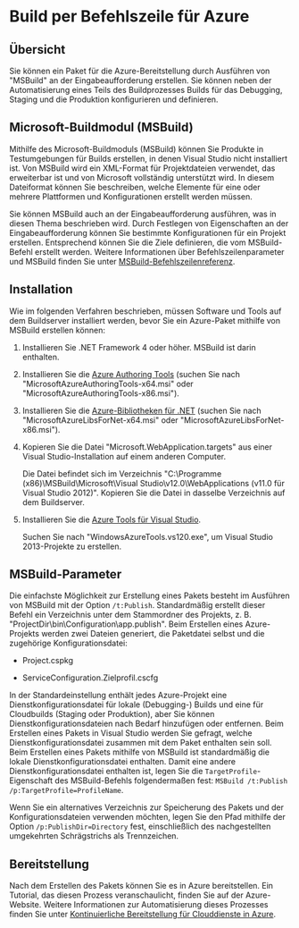 <properties
   pageTitle="Build per Befehlszeile für Azure | Microsoft Azure"
   description="Build per Befehlszeile für Azure"
   services="visual-studio-online"
   documentationCenter="na"
   authors="TomArcher"
   manager="douge"
   editor="" />
<tags
   ms.service="multiple"
   ms.devlang="multiple"
   ms.topic="article"
   ms.tgt_pltfrm="na"
   ms.workload="na"
   ms.date="05/08/2016"
   ms.author="tarcher" />

# Build per Befehlszeile für Azure

## Übersicht

Sie können ein Paket für die Azure-Bereitstellung durch Ausführen von "MSBuild" an der Eingabeaufforderung erstellen. Sie können neben der Automatisierung eines Teils des Buildprozesses Builds für das Debugging, Staging und die Produktion konfigurieren und definieren.


## Microsoft-Buildmodul (MSBuild)

Mithilfe des Microsoft-Buildmoduls (MSBuild) können Sie Produkte in Testumgebungen für Builds erstellen, in denen Visual Studio nicht installiert ist. Von MSBuild wird ein XML-Format für Projektdateien verwendet, das erweiterbar ist und von Microsoft vollständig unterstützt wird. In diesem Dateiformat können Sie beschreiben, welche Elemente für eine oder mehrere Plattformen und Konfigurationen erstellt werden müssen.

Sie können MSBuild auch an der Eingabeaufforderung ausführen, was in diesen Thema beschrieben wird. Durch Festlegen von Eigenschaften an der Eingabeaufforderung können Sie bestimmte Konfigurationen für ein Projekt erstellen. Entsprechend können Sie die Ziele definieren, die vom MSBuild-Befehl erstellt werden. Weitere Informationen über Befehlszeilenparameter und MSBuild finden Sie unter [MSBuild-Befehlszeilenreferenz](https://msdn.microsoft.com/library/ms164311.aspx).

## Installation

Wie im folgenden Verfahren beschrieben, müssen Software und Tools auf dem Buildserver installiert werden, bevor Sie ein Azure-Paket mithilfe von MSBuild erstellen können:

1. Installieren Sie .NET Framework 4 oder höher. MSBuild ist darin enthalten.

1. Installieren Sie die [Azure Authoring Tools](http://go.microsoft.com/fwlink/?LinkId=394615) (suchen Sie nach "MicrosoftAzureAuthoringTools-x64.msi" oder "MicrosoftAzureAuthoringTools-x86.msi").

1. Installieren Sie die [Azure-Bibliotheken für .NET](http://go.microsoft.com/fwlink/?LinkId=394616) (suchen Sie nach "MicrosoftAzureLibsForNet-x64.msi" oder "MicrosoftAzureLibsForNet-x86.msi").

1. Kopieren Sie die Datei "Microsoft.WebApplication.targets" aus einer Visual Studio-Installation auf einem anderen Computer.

    Die Datei befindet sich im Verzeichnis "C:\\Programme (x86)\\MSBuild\\Microsoft\\Visual Studio\\v12.0\\WebApplications (v11.0 für Visual Studio 2012)". Kopieren Sie die Datei in dasselbe Verzeichnis auf dem Buildserver.

1. Installieren Sie die [Azure Tools für Visual Studio](http://go.microsoft.com/fwlink/?LinkId=394616).

    Suchen Sie nach "WindowsAzureTools.vs120.exe", um Visual Studio 2013-Projekte zu erstellen.

## MSBuild-Parameter

Die einfachste Möglichkeit zur Erstellung eines Pakets besteht im Ausführen von MSBuild mit der Option `/t:Publish`. Standardmäßig erstellt dieser Befehl ein Verzeichnis unter dem Stammordner des Projekts, z. B. "ProjectDir\\bin\\Configuration\\app.publish\". Beim Erstellen eines Azure-Projekts werden zwei Dateien generiert, die Paketdatei selbst und die zugehörige Konfigurationsdatei:

- Project.cspkg

- ServiceConfiguration.Zielprofil.cscfg

In der Standardeinstellung enthält jedes Azure-Projekt eine Dienstkonfigurationsdatei für lokale (Debugging-) Builds und eine für Cloudbuilds (Staging oder Produktion), aber Sie können Dienstkonfigurationsdateien nach Bedarf hinzufügen oder entfernen. Beim Erstellen eines Pakets in Visual Studio werden Sie gefragt, welche Dienstkonfigurationsdatei zusammen mit dem Paket enthalten sein soll. Beim Erstellen eines Pakets mithilfe von MSBuild ist standardmäßig die lokale Dienstkonfigurationsdatei enthalten. Damit eine andere Dienstkonfigurationsdatei enthalten ist, legen Sie die `TargetProfile`-Eigenschaft des MSBuild-Befehls folgendermaßen fest: `MSBuild /t:Publish /p:TargetProfile=ProfileName`.

Wenn Sie ein alternatives Verzeichnis zur Speicherung des Pakets und der Konfigurationsdateien verwenden möchten, legen Sie den Pfad mithilfe der Option `/p:PublishDir=Directory` fest, einschließlich des nachgestellten umgekehrten Schrägstrichs als Trennzeichen.

## Bereitstellung

Nach dem Erstellen des Pakets können Sie es in Azure bereitstellen. Ein Tutorial, das diesen Prozess veranschaulicht, finden Sie auf der Azure-Website. Weitere Informationen zur Automatisierung dieses Prozesses finden Sie unter [Kontinuierliche Bereitstellung für Clouddienste in Azure](./cloud-services/cloud-services-dotnet-continuous-delivery.md).

<!---HONumber=AcomDC_0511_2016-->